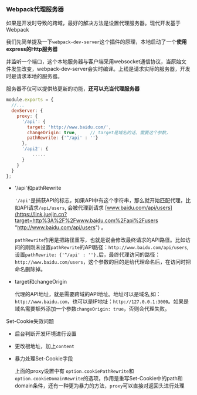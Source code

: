 ### Webpack代理服务器

如果是开发时导致的跨域，最好的解决方法是设置代理服务器。现代开发基于Webpack

我们先简单提及一下`webpack-dev-server`这个插件的原理，本地启动了一个**使用express的Http服务器**

并监听一个端口，这个本地服务器与客户端采用websocket通信协议，当原始文件发生改变，webpack-dev-server会实时编译。上线是请求实际的服务器，开发时是请求本地的服务器。

服务器不仅可以提供热更新的功能，**还可以充当代理服务器**

```js
module.exports = {
  //...
  devServer: {
    proxy: {
      '/api': {
        target: 'http://www.baidu.com/',
        changeOrigin: true,     // target是域名的话，需要这个参数，
        pathRewrite: {'^/api' : ''}
      },
      '/api2': {
          .....
      }
    }
  }
};
```

-   '/api'和pathRewrite

    `'/api'`是捕获API的标志，如果API中有这个字符串，那么就开始匹配代理，比如API请求`/api/users`, 会被代理到请求 [www.baidu.com/api/users](https://link.juejin.cn?target=http%3A%2F%2Fwww.baidu.com%2Fapi%2Fusers "http://www.baidu.com/api/users") 。

    `pathRewrite`作用是把路径重写，也就是说会修改最终请求的API路径。比如访问的刚刚未设置`pathRewrite`的API路径：`http://www.baidu.com/api/users`,设置`pathRewrite: {'^/api' : ''},`后，最终代理访问的路径：`http://www.baidu.com/users`，这个参数的目的是给代理命名后，在访问时把命名删除掉。

-   target和changeOrigin

    代理的API地址，就是需要跨域的API地址。地址可以是域名,如：`http://www.baidu.com`，也可以是IP地址：`http://127.0.0.1:3000`。如果是域名需要额外添加一个参数`changeOrigin: true`，否则会代理失败。
    
    
Set-Cookie失效问题

-   后台判断开发环境进行设置

-   更改根地址，加上`content`

-   暴力处理Set-Cookie字段

    上面的proxy设置中有 `option.cookiePathRewrite`和`option.cookieDomainRewrite`的选项，作用是重写Set-Cookie中的path和domain条件，还有一种更为暴力的方法，`proxy`可以直接对返回头进行处理
